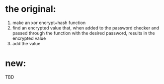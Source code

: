 # the original:

1) make an xor encrypt+hash function
2) find an encrypted value that, when added to the password checker and passed through the function with the desired password, results in the encrypted value
3) add the value

# new:

TBD

